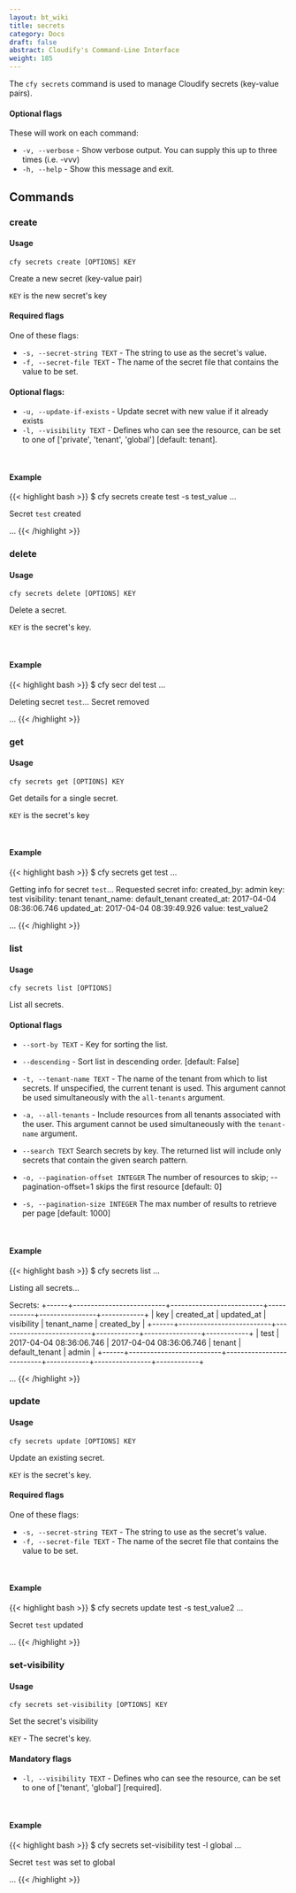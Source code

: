 ```yaml
---
layout: bt_wiki
title: secrets
category: Docs
draft: false
abstract: Cloudify's Command-Line Interface
weight: 185
---
```


The `cfy secrets` command is used to manage Cloudify secrets (key-value pairs). 

#### Optional flags

These will work on each command:

* `-v, --verbose` - Show verbose output. You can supply this up to three times (i.e. -vvv)
* `-h, --help` - Show this message and exit.

## Commands

### create

#### Usage
`cfy secrets create [OPTIONS] KEY`
 
Create a new secret (key-value pair)

`KEY` is the new secret's key

#### Required flags

One of these flags:

* `-s, --secret-string TEXT` - The string to use as the secret's value.
* `-f, --secret-file TEXT` - The name of the secret file that contains the value to be set.

#### Optional flags:

* `-u, --update-if-exists` - Update secret with new value if it already exists
* `-l, --visibility TEXT` - Defines who can see the resource, can be set to one of ['private', 'tenant', 'global'] [default: tenant].

&nbsp;
#### Example

{{< highlight  bash  >}}
$ cfy secrets create test -s test_value
...

Secret `test` created

...
{{< /highlight >}}

### delete

#### Usage 
`cfy secrets delete [OPTIONS] KEY`

Delete a secret.

`KEY` is the secret's key.

&nbsp;
#### Example

{{< highlight  bash  >}}
$ cfy secr del test
...

Deleting secret `test`...
Secret removed

...
{{< /highlight >}}

### get

#### Usage 
`cfy secrets get [OPTIONS] KEY`

Get details for a single secret.

`KEY` is the secret's key


&nbsp;
#### Example

{{< highlight  bash  >}}
$ cfy secrets get test
...

Getting info for secret `test`...
Requested secret info:
created_by:     admin
key:            test
visibility:     tenant
tenant_name:    default_tenant
created_at:     2017-04-04 08:36:06.746 
updated_at:     2017-04-04 08:39:49.926 
value:          test_value2

...
{{< /highlight >}}

### list

#### Usage 
`cfy secrets list [OPTIONS]`

List all secrets.

#### Optional flags

*  `--sort-by TEXT` - Key for sorting the list.
*  `--descending` - Sort list in descending order. [default: False]
*  `-t, --tenant-name TEXT` -  The name of the tenant from which to list secrets. If unspecified, the current tenant is
                            used. This argument cannot be used simultaneously with the `all-tenants` argument.
*  `-a, --all-tenants` -    Include resources from all tenants associated with
                            the user. This argument cannot be used simultaneously with the `tenant-name` argument.  

*  `--search TEXT`     Search secrets by key. The returned list will include only secrets that contain the given search pattern.

*  `-o, --pagination-offset INTEGER`       The number of resources to skip;
                                  --pagination-offset=1 skips the first resource [default: 0]

*  `-s, --pagination-size INTEGER`       The max number of results to retrieve per page [default: 1000]


&nbsp;
#### Example

{{< highlight  bash  >}}
$ cfy secrets list
...

Listing all secrets...

Secrets:
+------+--------------------------+--------------------------+------------+----------------+------------+
| key  |        created_at        |        updated_at        | visibility |  tenant_name   | created_by |
+------+--------------------------+--------------------------+------------+----------------+------------+
| test | 2017-04-04 08:36:06.746  | 2017-04-04 08:36:06.746  |   tenant   | default_tenant |   admin    |
+------+--------------------------+--------------------------+------------+----------------+------------+

...
{{< /highlight >}}

### update

#### Usage 
`cfy secrets update [OPTIONS] KEY`

Update an existing secret.

`KEY` is the secret's key.

#### Required flags

One of these flags:

* `-s, --secret-string TEXT` - The string to use as the secret's value.
* `-f, --secret-file TEXT` - The name of the secret file that contains the value to be set.


&nbsp;
#### Example

{{< highlight  bash  >}}
$ cfy secrets update test -s test_value2
...

Secret `test` updated

...
{{< /highlight >}}

### set-visibility

#### Usage
`cfy secrets set-visibility [OPTIONS] KEY`

Set the secret's visibility

`KEY` - The secret's key.

#### Mandatory flags

* `-l, --visibility TEXT` - Defines who can see the resource, can be set to one of ['tenant', 'global']  [required].

&nbsp;
#### Example

{{< highlight  bash  >}}
$ cfy secrets set-visibility test -l global
...

Secret `test` was set to global

...
{{< /highlight >}}
